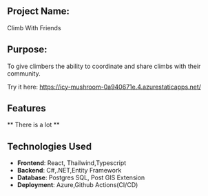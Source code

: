 ## Project Name: 
Climb With Friends

## Purpose: 
To give climbers the ability to coordinate and share climbs with their community.

Try it here: https://icy-mushroom-0a940671e.4.azurestaticapps.net/

## Features  
** There is a lot **

## Technologies Used
- **Frontend**: React, Thailwind,Typescript
- **Backend**: C#,.NET,Entity Framework
- **Database**: Postgres SQL, Post GIS Extension
- **Deployment**: Azure,Github Actions(CI/CD)
